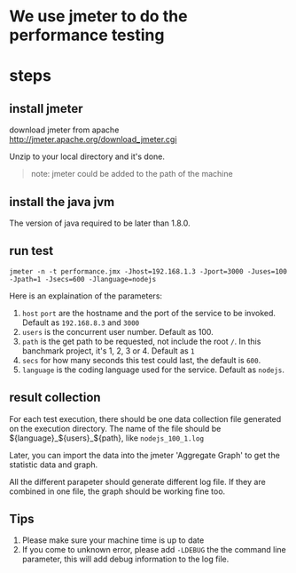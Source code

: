 # We use jmeter to do the performance testing

# steps

## install jmeter

download jmeter from apache http://jmeter.apache.org/download_jmeter.cgi

Unzip to your local directory and it's done.

> note: jmeter could be added to the path of the machine

## install the java jvm

The version of java required to be later than 1.8.0.

## run test

    jmeter -n -t performance.jmx -Jhost=192.168.1.3 -Jport=3000 -Juses=100 -Jpath=1 -Jsecs=600 -Jlanguage=nodejs

Here is an explaination of the parameters:

1. `host` `port` are the hostname and the port of the service to be invoked. Default as `192.168.8.3` and `3000`
2. `users` is the concurrent user number. Default as 100.
3. `path` is the get path to be requested, not include the root `/`. In this banchmark project, it's 1, 2, 3 or 4. Default as `1`
4. `secs` for how many seconds this test could last, the default is `600`.
5. `language` is the coding language used for the service. Default as `nodejs`.

## result collection

For each test execution, there should be one data collection file generated on the execution directory. The name of the file should be ${language}_${users}_${path}, like `nodejs_100_1.log`

Later, you can import the data into the jmeter 'Aggregate Graph' to get the statistic data and graph.

All the different parapeter should generate different log file. If they are combined in one file, the graph should be working fine too.

## Tips

1. Please make sure your machine time is up to date
2. If you come to unknown error, please add `-LDEBUG` the the command line parameter, this will add debug information to the log file.